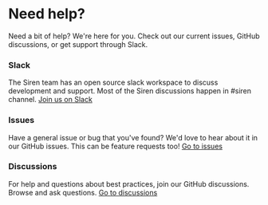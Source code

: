 # Need help?

Need a bit of help? We're here for you. Check out our current issues, GitHub discussions, or get support through Slack.

### Slack

The Siren team has an open source slack workspace to discuss development and support. Most of the Siren discussions happen in #siren channel.
[Join us on Slack](https://raystack-community.slack.com/)

### Issues

Have a general issue or bug that you've found? We'd love to hear about it in our GitHub issues. This can be feature requests too!
[Go to issues](https://github.com/raystack/siren/issues)

### Discussions

For help and questions about best practices, join our GitHub discussions. Browse and ask questions.
[Go to discussions](https://github.com/orgs/raystack/discussions)
